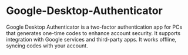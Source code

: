 # Google-Desktop-Authenticator
Google Desktop Authenticator is a two-factor authentication app for PCs that generates one-time codes to enhance account security. It supports integration with Google services and third-party apps. It works offline, syncing codes with your account.

